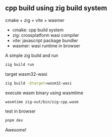 ## cpp build using zig build system

cmake + zig + vite + wasmer

- cmake: cpp build system
- zig: crossplatform wasi compiler
- vite: javascript package bundler
- wasmer: wasi runtime in browser

A simple zig build and run

``` bash
zig build run
```

target wasm32-wasi

``` bash
zig build -Dtarget=wasm32-wasi
```

execute wasm binary using wasmtime

``` bash
wasmtime zig-out/bin/zig-cpp.wasm
```

test in browser

``` bash
pnpm dev
```

Awesome!
